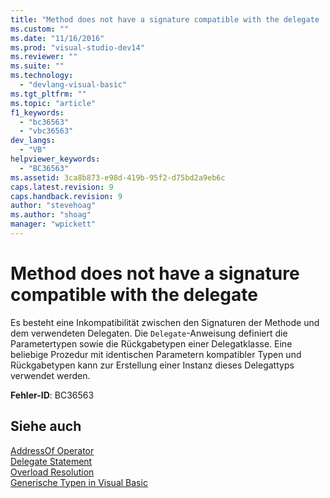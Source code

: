 ```yaml
---
title: "Method does not have a signature compatible with the delegate | Microsoft Docs"
ms.custom: ""
ms.date: "11/16/2016"
ms.prod: "visual-studio-dev14"
ms.reviewer: ""
ms.suite: ""
ms.technology: 
  - "devlang-visual-basic"
ms.tgt_pltfrm: ""
ms.topic: "article"
f1_keywords: 
  - "bc36563"
  - "vbc36563"
dev_langs: 
  - "VB"
helpviewer_keywords: 
  - "BC36563"
ms.assetid: 3ca8b873-e98d-419b-95f2-d75bd2a9eb6c
caps.latest.revision: 9
caps.handback.revision: 9
author: "stevehoag"
ms.author: "shoag"
manager: "wpickett"
---
```

# Method does not have a signature compatible with the delegate
Es besteht eine Inkompatibilität zwischen den Signaturen der Methode und dem verwendeten Delegaten.  Die `Delegate`\-Anweisung definiert die Parametertypen sowie die Rückgabetypen einer Delegatklasse.  Eine beliebige Prozedur mit identischen Parametern kompatibler Typen und Rückgabetypen kann zur Erstellung einer Instanz dieses Delegattyps verwendet werden.  
  
 **Fehler\-ID**: BC36563  
  
## Siehe auch  
 [AddressOf Operator](../../../visual-basic/language-reference/operators/addressof-operator.md)   
 [Delegate Statement](../../../visual-basic/language-reference/statements/delegate-statement.md)   
 [Overload Resolution](../../../visual-basic/programming-guide/language-features/procedures/overload-resolution.md)   
 [Generische Typen in Visual Basic](../../../visual-basic/programming-guide/language-features/data-types/generic-types.md)